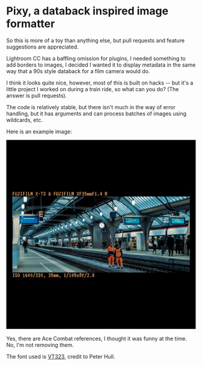 # Pixy, a databack inspired image formatter

So this is more of a toy than anything else, but pull requests and feature suggestions are appreciated.

Lightroom CC has a baffling omission for plugins, I needed something to add borders to images, I decided I wanted it to display metadata in the same way that a 90s style databack for a film camera would do.

I think it looks quite nice, however, most of this is built on hacks -- but it's a little project I worked on during a train ride, so what can you do? (The answer is pull requests).

The code is relatively stable, but there isn't much in the way of error handling, but it has arguments and can process batches of images using wildcards, etc.

Here is an example image:

![Example image](example.jpg)

Yes, there are Ace Combat references, I thought it was funny at the time. No, I'm not removing them.

The font used is [VT323](https://fonts.google.com/specimen/VT323/about), credit to Peter Hull.